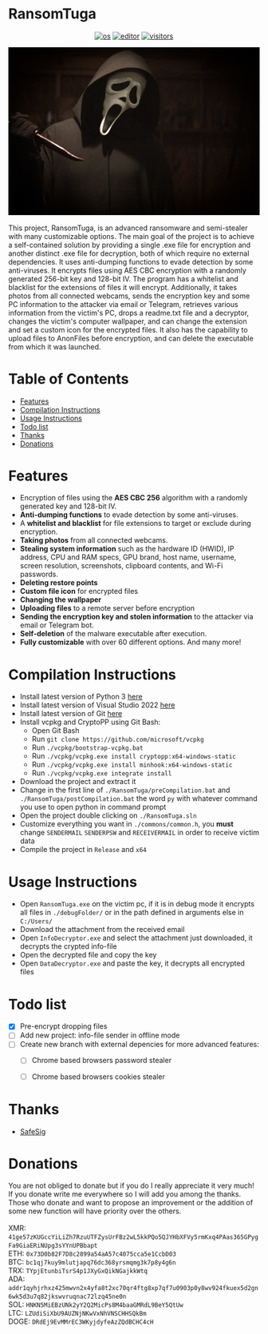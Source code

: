 # RansomTuga
<p align="center">
    <a href="https://en.wikipedia.org/wiki/Microsoft_Windows" target="_blank"><img src="https://img.shields.io/badge/OS-windows-informational?style=plastic-square&logo=windows&logoColor=white" alt="os"></a>
    <a href="https://en.wikipedia.org/wiki/Visual_Studio" target="_blank"><img src="https://img.shields.io/badge/Editor-VisualStudio-blue?style=plastic-square&logo=visual-studio&logoColor=white" alt="editor"></a>
    <a href="https://github.com/Tugamer89/RansomTuga" target="_blank"><img src="https://visitor-badge.glitch.me/badge?page_id=tugamer89.RansomTuga" alt="visitors"></a>
</p>
<img src=".github/images/main.jpg" alt="logo">

This project, RansomTuga, is an advanced ransomware and semi-stealer with many customizable options.
The main goal of the project is to achieve a self-contained solution by providing a single .exe file for encryption and another distinct .exe file for decryption, both of which require no external dependencies.
It uses anti-dumping functions to evade detection by some anti-viruses.
It encrypts files using AES CBC encryption with a randomly generated 256-bit key and 128-bit IV.
The program has a whitelist and blacklist for the extensions of files it will encrypt.
Additionally, it takes photos from all connected webcams, sends the encryption key and some PC information to the attacker via email or Telegram, retrieves various information from the victim's PC, drops a readme.txt file and a decryptor, changes the victim's computer wallpaper, and can change the extension and set a custom icon for the encrypted files.
It also has the capability to upload files to AnonFiles before encryption, and can delete the executable from which it was launched.


# Table of Contents
- [Features](#Features)
- [Compilation Instructions](#Compilation-Instructions)
- [Usage Instructions](#Usage-Instructions)
- [Todo list](#Todo-list)
- [Thanks](#Thanks)
- [Donations](#Donations)


# Features
- Encryption of files using the **AES CBC 256** algorithm with a randomly generated key and 128-bit IV.
- **Anti-dumping functions** to evade detection by some anti-viruses.
- A **whitelist and blacklist** for file extensions to target or exclude during encryption.
- **Taking photos** from all connected webcams.
- **Stealing system information** such as the hardware ID (HWID), IP address, CPU and RAM specs, GPU brand, host name, username, screen resolution, screenshots, clipboard contents, and Wi-Fi passwords.
- **Deleting restore points**
- **Custom file icon** for encrypted files
- **Changing the wallpaper**
- **Uploading files** to a remote server before encryption
- **Sending the encryption key and stolen information** to the attacker via email or Telegram bot.
- **Self-deletion** of the malware executable after execution.
- **Fully customizable** with over 60 different options.
And many more!


# Compilation Instructions
- Install latest version of Python 3 [here](https://www.python.org/downloads/)
- Install latest version of Visual Studio 2022 [here](https://visualstudio.microsoft.com/downloads/)
- Install latest version of Git [here](https://git-scm.com/download/win)
- Install vcpkg and CryptoPP using Git Bash:
  - Open  Git Bash
  - Run `git clone https://github.com/microsoft/vcpkg`
  - Run `./vcpkg/bootstrap-vcpkg.bat`
  - Run `./vcpkg/vcpkg.exe install cryptopp:x64-windows-static`
  - Run `./vcpkg/vcpkg.exe install minhook:x64-windows-static`
  - Run `./vcpkg/vcpkg.exe integrate install`
- Download the project and extract it
- Change in the first line of `./RansomTuga/preCompilation.bat` and `./RansomTuga/postCompilation.bat` the word `py` with whatever command you use to open python in command prompt
- Open the project double clicking on `./RansomTuga.sln`
- Customize everything you want in `./commons/common.h`, you **must** change `SENDERMAIL` `SENDERPSW` and `RECEIVERMAIL` in order to receive victim data
- Compile the project in `Release` and `x64`


# Usage Instructions
- Open `RansomTuga.exe` on the victim pc, if it is in debug mode it encrypts all files in `./debugFolder/` or in the path defined in arguments else in `C:/Users/`
- Download the attachment from the received email
- Open `InfoDecryptor.exe` and select the attachment just downloaded, it decrypts the crypted info-file
- Open the decrypted file and copy the key
- Open `DataDecryptor.exe` and paste the key, it decrypts all encrypted files


# Todo list
- [x] Pre-encrypt dropping files
- [ ] Add new project: info-file sender in offline mode
- [ ] Create new branch with external depencies for more advanced features:
    - [ ] Chrome based browsers password stealer
    - [ ] Chrome based browsers cookies stealer


# Thanks
- [SafeSig](https://bf.hn/uid/105399)


# Donations
You are not obliged to donate but if you do I really appreciate it very much!\
If you donate write me everywhere so I will add you among the thanks.\
Those who donate and want to propose an improvement or the addition of some new function will have priority over the others.\
\
XMR: `41ge57zKUGccYiLiZh7RzuUTFZysUrFBz2wL5kkPQo5QJYHbXFVy5rmKxq4PAas365GPygFa9GiaERiNUpg3sYYnUPBbapt`\
ETH: `0x73D0b82F7D8c2899a54aA57c4075cca5e1CcbD03`\
BTC: `bc1qj7kuy9mlutjapq76dc368yrsmqmg3k7p8y4g6n`\
TRX: `TYpjEtunbiTsrS4p1JXyGxQikNGajkkWtq`\
ADA: `addr1qyhjrhxz425mwvn2x4yfa8t2xc70qr4ftg8xp7qf7u0903p0y8wv924fkuex5d2gn6wk5d3u7q82jkswvruqnac72lzq45ne0n`\
SOL: `HNKN5MiEBzUNk2yY2Q2MicPs8M4baaGMRdL9BeY5QtUw`\
LTC: `LZUdiSiXbU9AUZNjNKwVxNhVNSCHHSQkBm`\
DOGE: `DRdEj9EvMMrEC3WKyjdyfeAzZQdBCHC4cH`
